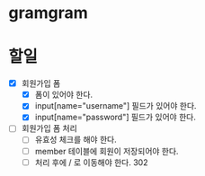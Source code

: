 # gramgram

# 할일

- [x] 회원가입 폼
    - [x] 폼이 있어야 한다.
    - [x] input[name="username"] 필드가 있어야 한다.
    - [x] input[name="password"] 필드가 있어야 한다.
- [ ] 회원가입 폼 처리
    - [ ] 유효성 체크를 해야 한다.
    - [ ] member 테이블에 회원이 저장되어야 한다.
    - [ ] 처리 후에 / 로 이동해야 한다. 302